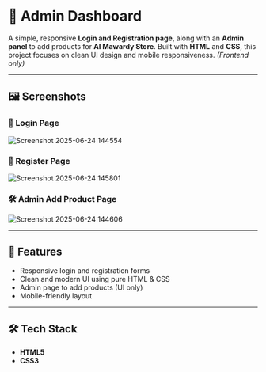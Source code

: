 # 🔐 Admin Dashboard

A simple, responsive **Login and Registration page**, along with an **Admin panel** to add products for **Al Mawardy Store**. Built with **HTML** and **CSS**, this project focuses on clean UI design and mobile responsiveness. *(Frontend only)*

---

## 🖼️ Screenshots

### 👤 Login Page  

![Screenshot 2025-06-24 144554](https://github.com/user-attachments/assets/1f24c18f-f4d8-47cf-b084-702111b711eb)


### 📝 Register Page  
![Screenshot 2025-06-24 145801](https://github.com/user-attachments/assets/8c49cad8-3067-405e-b7c3-df4afbf5f995)

### 🛠️ Admin Add Product Page  
![Screenshot 2025-06-24 144606](https://github.com/user-attachments/assets/e5257af5-603a-49a6-a8ea-ca8562dc11e7)


---

## 🚀 Features

- Responsive login and registration forms  
- Clean and modern UI using pure HTML & CSS  
- Admin page to add products (UI only)  
- Mobile-friendly layout  

---

## 🛠️ Tech Stack

- **HTML5**  
- **CSS3**


